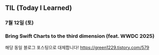 ## TIL (Today I Learned)

### 7월 12일 (토)    
### Bring Swift Charts to the third dimension (feat. WWDC 2025)
해당 동일 블로그 포스팅으로 대체합니다!
https://green1229.tistory.com/579       
